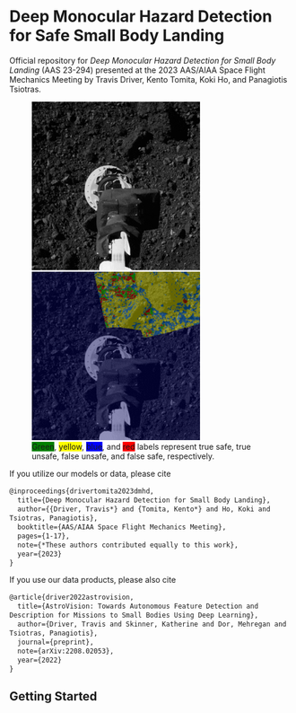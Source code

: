 # Deep Monocular Hazard Detection for Safe Small Body Landing

Official repository for _Deep Monocular Hazard Detection for Small Body Landing_ (AAS 23-294) presented at the 2023 AAS/AIAA Space Flight Mechanics Meeting by Travis Driver, Kento Tomita, Koki Ho, and Panagiotis Tsiotras.

<figure align="left">
  <img src="ocams_tag.gif" height="300">
  <img src="ocams_tag-bicnet-nko.gif" height="300">
  <figcaption><span style="background-color:green;">Green</span>, <span style="background-color:yellow;">yellow</span>, <span style="background-color:blue;">blue</span>, and <span style="background-color:red;">red</span> labels represent true safe, true unsafe, false unsafe, and false safe, respectively.</figcaption>
</figure>

If you utilize our models or data, please cite

```
@inproceedings{drivertomita2023dmhd,
  title={Deep Monocular Hazard Detection for Small Body Landing},
  author={{Driver, Travis*} and {Tomita, Kento*} and Ho, Koki and Tsiotras, Panagiotis},
  booktitle={AAS/AIAA Space Flight Mechanics Meeting},
  pages={1-17},
  note={*These authors contributed equally to this work},
  year={2023}
}
```

If you use our data products, please also cite

```
@article{driver2022astrovision,
  title={AstroVision: Towards Autonomous Feature Detection and Description for Missions to Small Bodies Using Deep Learning},
  author={Driver, Travis and Skinner, Katherine and Dor, Mehregan and Tsiotras, Panagiotis},
  journal={preprint},
  note={arXiv:2208.02053},
  year={2022}
}
```

## Getting Started

